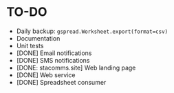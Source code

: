 TO-DO
=====

* Daily backup:  `gspread.Worksheet.export(format=csv)`
* Documentation
* Unit tests
* [DONE] Email notifications
* [DONE] SMS notifications
* [DONE: stacomms.site] Web landing page
* [DONE] Web service
* [DONE] Spreadsheet consumer
